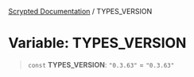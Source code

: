 [Scrypted Documentation](../globals.md) / TYPES\_VERSION

# Variable: TYPES\_VERSION

> `const` **TYPES\_VERSION**: `"0.3.63"` = `"0.3.63"`

